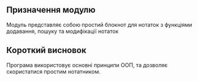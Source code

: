 ## Призначення модулю

Модуль представляє собою простий блокнот для нотаток з функціями
додавання, пошуку та модифікації нотаток

## Короткий висновок

Програма використовує основні принципи ООП, та дозволяє скористатися
простим нотатником. 